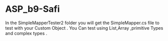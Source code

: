 # ASP_b9-Safi
In the SimpleMapperTester2 folder you will get the SimpleMapper.cs file to test with your Custom Object . You Can test using List,Array ,primitive Types and complex types .
